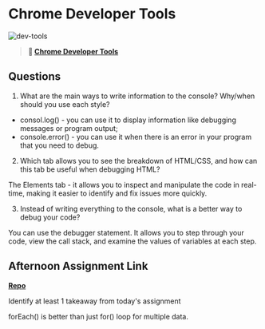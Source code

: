 # Chrome Developer Tools

![dev-tools](https://bcw.blob.core.windows.net/public/img/lesson-images/4571780153354770)

> **📖 [Chrome Developer Tools](https://codeworksacademy.com/fs-student-guide/resources/wk2/03-Chrome-Dev-Tools)**

## Questions

1. What are the main ways to write information to the console? Why/when should you use each style?

- consol.log() - you can use it to display information like debugging messages or program output; 
- console.error() - you can use it when there is an error in your program that you need to debug.

2. Which tab allows you to see the breakdown of HTML/CSS, and how can this tab be useful when debugging HTML?

The Elements tab - it allows you to inspect and manipulate the code in real-time, making it easier to identify and fix issues more quickly.

3. Instead of writing everything to the console, what is a better way to debug your code?

You can use the debugger statement. It allows you to step through your code, view the call stack, and examine the values of variables at each step.

## Afternoon Assignment Link

**[Repo](https://anastasiiashaynyuk.github.io/ice-cream-store/)**

Identify at least 1 takeaway from today's assignment

forEach() is better than just for() loop for multiple data.
